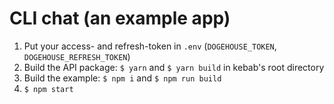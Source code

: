 # CLI chat (an example app)
1. Put your access- and refresh-token in `.env` (`DOGEHOUSE_TOKEN`, `DOGEHOUSE_REFRESH_TOKEN`)
2. Build the API package: `$ yarn` and `$ yarn build` in kebab's root directory
3. Build the example: `$ npm i` and `$ npm run build`
4. `$ npm start`
